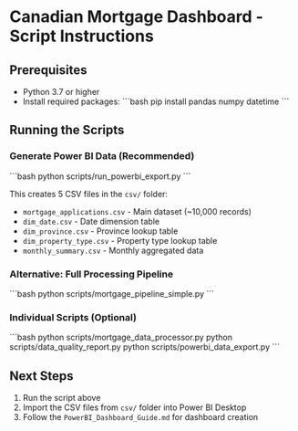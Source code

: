 # Canadian Mortgage Dashboard - Script Instructions

## Prerequisites
- Python 3.7 or higher
- Install required packages:
\`\`\`bash
pip install pandas numpy datetime
\`\`\`

## Running the Scripts

### Generate Power BI Data (Recommended)
\`\`\`bash
python scripts/run_powerbi_export.py
\`\`\`

This creates 5 CSV files in the `csv/` folder:
- `mortgage_applications.csv` - Main dataset (~10,000 records)
- `dim_date.csv` - Date dimension table
- `dim_province.csv` - Province lookup table  
- `dim_property_type.csv` - Property type lookup table
- `monthly_summary.csv` - Monthly aggregated data

### Alternative: Full Processing Pipeline
\`\`\`bash
python scripts/mortgage_pipeline_simple.py
\`\`\`

### Individual Scripts (Optional)
\`\`\`bash
python scripts/mortgage_data_processor.py
python scripts/data_quality_report.py
python scripts/powerbi_data_export.py
\`\`\`

## Next Steps
1. Run the script above
2. Import the CSV files from `csv/` folder into Power BI Desktop
3. Follow the `PowerBI_Dashboard_Guide.md` for dashboard creation
